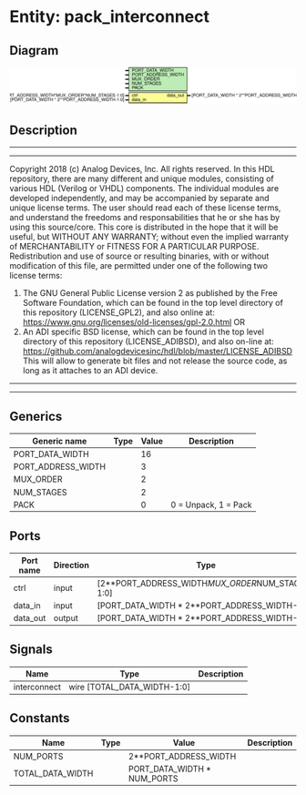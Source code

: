 # Entity: pack_interconnect

## Diagram

![Diagram](pack_interconnect.svg "Diagram")
## Description

***************************************************************************
 ***************************************************************************
 Copyright 2018 (c) Analog Devices, Inc. All rights reserved.
 In this HDL repository, there are many different and unique modules, consisting
 of various HDL (Verilog or VHDL) components. The individual modules are
 developed independently, and may be accompanied by separate and unique license
 terms.
 The user should read each of these license terms, and understand the
 freedoms and responsabilities that he or she has by using this source/core.
 This core is distributed in the hope that it will be useful, but WITHOUT ANY
 WARRANTY; without even the implied warranty of MERCHANTABILITY or FITNESS FOR
 A PARTICULAR PURPOSE.
 Redistribution and use of source or resulting binaries, with or without modification
 of this file, are permitted under one of the following two license terms:
   1. The GNU General Public License version 2 as published by the
      Free Software Foundation, which can be found in the top level directory
      of this repository (LICENSE_GPL2), and also online at:
      <https://www.gnu.org/licenses/old-licenses/gpl-2.0.html>
 OR
   2. An ADI specific BSD license, which can be found in the top level directory
      of this repository (LICENSE_ADIBSD), and also on-line at:
      https://github.com/analogdevicesinc/hdl/blob/master/LICENSE_ADIBSD
      This will allow to generate bit files and not release the source code,
      as long as it attaches to an ADI device.
 ***************************************************************************
 ***************************************************************************
 
## Generics

| Generic name       | Type | Value | Description          |
| ------------------ | ---- | ----- | -------------------- |
| PORT_DATA_WIDTH    |      | 16    |                      |
| PORT_ADDRESS_WIDTH |      | 3     |                      |
| MUX_ORDER          |      | 2     |                      |
| NUM_STAGES         |      | 2     |                      |
| PACK               |      | 0     | 0 = Unpack, 1 = Pack |
## Ports

| Port name | Direction | Type                                             | Description |
| --------- | --------- | ------------------------------------------------ | ----------- |
| ctrl      | input     | [2**PORT_ADDRESS_WIDTH*MUX_ORDER*NUM_STAGES-1:0] |             |
| data_in   | input     | [PORT_DATA_WIDTH * 2**PORT_ADDRESS_WIDTH-1:0]    |             |
| data_out  | output    | [PORT_DATA_WIDTH * 2**PORT_ADDRESS_WIDTH-1:0]    |             |
## Signals

| Name         | Type                        | Description |
| ------------ | --------------------------- | ----------- |
| interconnect | wire [TOTAL_DATA_WIDTH-1:0] |             |
## Constants

| Name             | Type | Value                       | Description |
| ---------------- | ---- | --------------------------- | ----------- |
| NUM_PORTS        |      | 2**PORT_ADDRESS_WIDTH       |             |
| TOTAL_DATA_WIDTH |      | PORT_DATA_WIDTH * NUM_PORTS |             |
